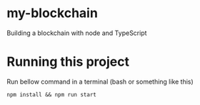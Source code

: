 # my-blockchain
Building a blockchain with node and TypeScript

# Running this project
Run bellow command in a terminal (bash or something like this)
```
npm install && npm run start
```
